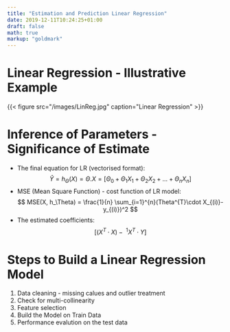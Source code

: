 ```yaml
---
title: "Estimation and Prediction Linear Regression"
date: 2019-12-11T10:24:25+01:00
draft: false
math: true
markup: "goldmark"
---
```


# Linear Regression - Illustrative Example

{{< figure src="/images/LinReg.jpg" caption="Linear Regression" >}}

# Inference of Parameters - Significance of Estimate

- The final equation for LR (vectorised format):\
$$
\hat{Y} = h_{\Theta}(X) = \Theta.X = [\Theta_0 + \Theta_1X_1 + \Theta_2X_2 + \ldots + \Theta_nX_n]
$$
- MSE (Mean Square Function) - cost function of LR model:\
$$
MSE(X, h_\Theta) = \frac{1}{n} \sum_{i=1}^{n}(Theta^{T}\cdot X_{(i)}-y_{(i)})^2
$$
- The estimated coefficients:\
$$
[(X^T\cdot X) - \ ^1X^{T}\cdot Y]
$$

# Steps to Build a Linear Regression Model

1. Data cleaning - missing calues and outlier treatment
2. Check for multi-collinearity
3. Feature selection
4. Build the Model on Train Data
5. Performance evalution on the test data


